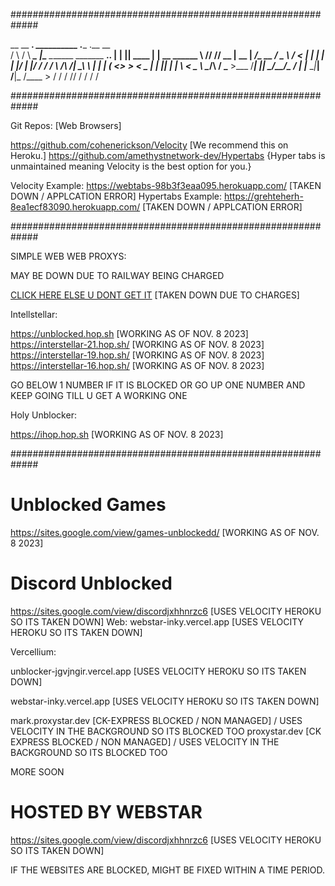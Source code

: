 #############################################################

 __      __      ___.  __________                              .____    .__        __            
/  \    /  \ ____\_ |__\______   \_______  _______  ______.__. |    |   |__| ____ |  | __  ______
\   \/\/   // __ \| __ \|     ___/\_  __ \/  _ \  \/  <   |  | |    |   |  |/    \|  |/ / /  ___/
 \        /\  ___/| \_\ \    |     |  | \(  <_> >    < \___  | |    |___|  |   |  \    <  \___ \ 
  \__/\  /  \___  >___  /____|     |__|   \____/__/\_ \/ ____| |_______ \__|___|  /__|_ \/____  >
       \/       \/    \/                             \/\/              \/       \/     \/     \/ 



#############################################################

Git Repos: [Web Browsers]

https://github.com/cohenerickson/Velocity [We recommend this on Heroku.]
https://github.com/amethystnetwork-dev/Hypertabs {Hyper tabs is unmaintained meaning Velocity is the best option for you.}

Velocity Example: https://webtabs-98b3f3eaa095.herokuapp.com/ [TAKEN DOWN / APPLCATION ERROR]
Hypertabs Example: https://grehteherh-8ea1ecf83090.herokuapp.com/ [TAKEN DOWN / APPLCATION ERROR]

#############################################################

SIMPLE WEB WEB PROXYS:

MAY BE DOWN DUE TO RAILWAY BEING CHARGED

[CLICK HERE ELSE U DONT GET IT](https://simpleweb.up.railway.app/) [TAKEN DOWN DUE TO CHARGES]

Intellstellar:

https://unblocked.hop.sh [WORKING AS OF NOV. 8 2023]
https://interstellar-21.hop.sh/ [WORKING AS OF NOV. 8 2023]
https://interstellar-19.hop.sh/ [WORKING AS OF NOV. 8 2023]
https://interstellar-16.hop.sh/ [WORKING AS OF NOV. 8 2023]

GO BELOW 1 NUMBER IF IT IS BLOCKED OR GO UP ONE NUMBER AND KEEP GOING TILL U GET A WORKING ONE

Holy Unblocker:

https://ihop.hop.sh [WORKING AS OF NOV. 8 2023]

#############################################################

# Unblocked Games

https://sites.google.com/view/games-unblockedd/ [WORKING AS OF NOV. 8 2023]

# Discord Unblocked

https://sites.google.com/view/discordjxhhnrzc6 [USES VELOCITY HEROKU SO ITS TAKEN DOWN]
Web: webstar-inky.vercel.app [USES VELOCITY HEROKU SO ITS TAKEN DOWN]

Vercellium: 

unblocker-jgvjngir.vercel.app [USES VELOCITY HEROKU SO ITS TAKEN DOWN]
 
webstar-inky.vercel.app [USES VELOCITY HEROKU SO ITS TAKEN DOWN] 

mark.proxystar.dev [CK-EXPRESS BLOCKED / NON MANAGED]  / USES VELOCITY IN THE BACKGROUND SO ITS BLOCKED TOO
proxystar.dev [CK EXPRESS BLOCKED / NON MANAGED] / USES VELOCITY IN THE BACKGROUND SO ITS BLOCKED TOO

MORE SOON

# HOSTED BY WEBSTAR

https://sites.google.com/view/discordjxhhnrzc6 [USES VELOCITY HEROKU SO ITS TAKEN DOWN]

IF THE WEBSITES ARE BLOCKED, MIGHT BE FIXED WITHIN A TIME PERIOD.




